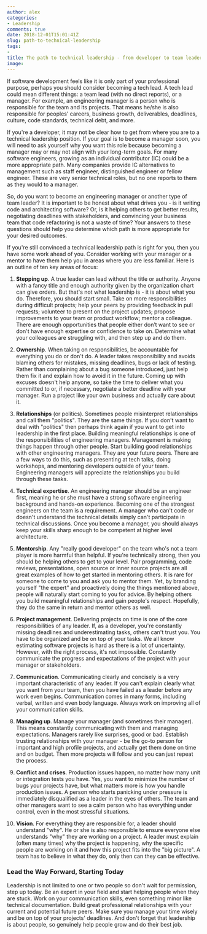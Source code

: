 ```yaml
---
author: alex
categories:
- Leadership
comments: true
date: 2018-12-01T15:01:41Z
slug: path-to-technical-leadership
tags: 
- 
title: The path to technical leadership - from developer to team leader
image:
---
```


If software development feels like it is only part of your professional purpose, perhaps you should consider becoming a tech lead. A tech lead could mean different things: a team lead (with no direct reports), or a manager. For example, an engineering manager is a person who is responsible for the team and its projects. That means he/she is also responsible for peoples' careers, business growth, deliverables, deadlines, culture, code standards, technical debt, and more.

If you're a developer, it may not be clear how to get from where you are to a technical leadership position. If your goal is to become a manager soon, you will need to ask yourself why you want this role because becoming a manager may or may not align with your long-term goals. For many software engineers, growing as an individual contributor (IC) could be a more appropriate path. Many companies provide IC alternatives to management such as staff engineer, distinguished engineer or fellow engineer. These are very senior technical roles, but no one reports to them as they would to a manager.

So, do you want to become an engineering manager or another type of team leader? It is important to be honest about what drives you - is it writing code and architecting software? Or, is it helping others to get better results, negotiating deadlines with stakeholders, and convincing your business team that code refactoring is not a waste of time? Your answers to these questions should help you determine which path is more appropriate for your desired outcomes.

If you're still convinced a technical leadership path is right for you, then you have some work ahead of you. Consider working with your manager or a mentor to have them help you in areas where you are less familiar. Here is an outline of ten key areas of focus:

1. **Stepping up**. A true leader can lead without the title or authority. Anyone with a fancy title and enough authority given by the organization chart can give orders. But that's not what leadership is - it is about what you do. Therefore, you should start small. Take on more responsibilities during difficult projects; help your peers by providing feedback in pull requests; volunteer to present on the project updates; propose improvements to your team or product workflow; mentor a colleague. There are enough opportunities that people either don’t want to see or don't have enough expertise or confidence to take on. Determine what your colleagues are struggling with, and then step up and do them.

2. **Ownership**. When taking on responsibilities, be accountable for everything you do or don't do. A leader takes responsibility and avoids blaming others for mistakes, missing deadlines, bugs or lack of testing. Rather than complaining about a bug someone introduced, just help them fix it and explain how to avoid it in the future. Coming up with excuses doesn't help anyone, so take the time to deliver what you committed to or, if necessary, negotiate a better deadline with your manager. Run a project like your own business and actually care about it.

3. **Relationships** (or politics). Sometimes people misinterpret relationships and call them "politics". They are the same things. If you don't want to deal with "politics" then perhaps think again if you want to get into leadership in the first place. Building meaningful relationships is one of the responsibilities of engineering managers. Management is making things happen through other people. Start building good relationships with other engineering managers. They are your future peers. There are a few ways to do this, such as presenting at tech talks, doing workshops, and mentoring developers outside of your team. Engineering managers will appreciate the relationships you build through these tasks.

4. **Technical expertise**. An engineering manager should be an engineer first, meaning he or she must have a strong software engineering background and hands-on experience. Becoming one of the strongest engineers on the team is a requirement. A manager who can't code or doesn't understand the technical details simply can't participate in technical discussions. Once you become a manager, you should always keep your skills sharp enough to be competent at higher level architecture.

5. **Mentorship**. Any "really good developer" on the team who's not a team player is more harmful than helpful. If you're technically strong, then you should be helping others to get to your level. Pair programming, code reviews, presentations, open source or inner source projects are all great examples of how to get started in mentoring others. It is rare for someone to come to you and ask you to mentor them. Yet, by branding yourself "the expert" and proactively doing the things mentioned above, people will naturally start coming to you for advice. By helping others you build meaningful relationships and gain people's respect. Hopefully, they do the same in return and mentor others as well.

6. **Project management**. Delivering projects on time is one of the core responsibilities of any leader. If, as a developer, you're constantly missing deadlines and underestimating tasks, others can't trust you. You have to be organized and be on top of your tasks. We all know estimating software projects is hard as there is a lot of uncertainty. However, with the right process, it's not impossible. Constantly communicate the progress and expectations of the project with your manager or stakeholders.

7. **Communication**. Communicating clearly and concisely is a very important characteristic of any leader. If you can't explain clearly what you want from your team, then you have failed as a leader before any work even begins. Communication comes in many forms, including verbal, written and even body language. Always work on improving all of your communication skills.

8. **Managing up**. Manage your manager (and sometimes their manager). This means constantly communicating with them and managing expectations. Managers rarely like surprises, good or bad. Establish trusting relationships with your manager - be the go-to person for important and high profile projects, and actually get them done on time and on budget. Then more projects will follow and you can just repeat the process.

9. **Conflict and crises**. Production issues happen, no matter how many unit or integration tests you have. Yes, you want to minimize the number of bugs your projects have, but what matters more is how you handle production issues. A person who starts panicking under pressure is immediately disqualified as a leader in the eyes of others. The team and other managers want to see a calm person who has everything under control, even in the most stressful situations.

10. **Vision**. For everything they are responsible for, a leader should understand "why". He or she is also responsible to ensure everyone else understands "why" they are working on a project. A leader must explain (often many times) why the project is happening, why the specific people are working on it and how this project fits into the "big picture". A team has to believe in what they do, only then can they can be effective.

### Lead the Way Forward, Starting Today

Leadership is not limited to one or two people so don't wait for permission, step up today. Be an expert in your field and start helping people when they are stuck. Work on your communication skills, even something minor like technical documentation. Build great professional relationships with your current and potential future peers. Make sure you manage your time wisely and be on top of your projects' deadlines. And don't forget that leadership is about people, so genuinely help people grow and do their best job.
